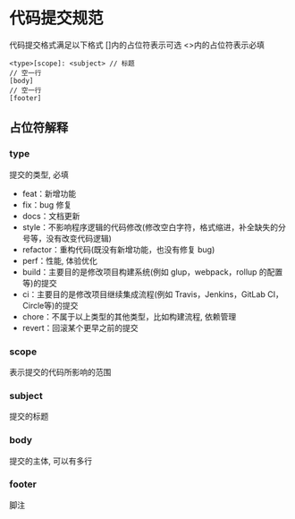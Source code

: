 # 代码提交规范

代码提交格式满足以下格式
[]内的占位符表示可选
<>内的占位符表示必填

```
<type>[scope]: <subject> // 标题
// 空一行
[body]
// 空一行
[footer]
```

## 占位符解释

### type

提交的类型, 必填

 - feat：新增功能
 - fix：bug 修复
 - docs：文档更新
 - style：不影响程序逻辑的代码修改(修改空白字符，格式缩进，补全缺失的分号等，没有改变代码逻辑)
 - refactor：重构代码(既没有新增功能，也没有修复 bug)
 - perf：性能, 体验优化
 - build：主要目的是修改项目构建系统(例如 glup，webpack，rollup 的配置等)的提交
 - ci：主要目的是修改项目继续集成流程(例如 Travis，Jenkins，GitLab CI，Circle等)的提交
 - chore：不属于以上类型的其他类型，比如构建流程, 依赖管理
 - revert：回滚某个更早之前的提交

### scope

表示提交的代码所影响的范围

### subject

提交的标题

### body

提交的主体, 可以有多行

### footer

脚注